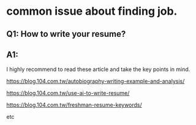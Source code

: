# common issue about finding job.
## Q1: How to write your resume?
## A1:
I highly recommend to read these article and take the key points in mind.

https://blog.104.com.tw/autobiography-writing-example-and-analysis/

https://blog.104.com.tw/use-ai-to-write-resume/

https://blog.104.com.tw/freshman-resume-keywords/

etc

